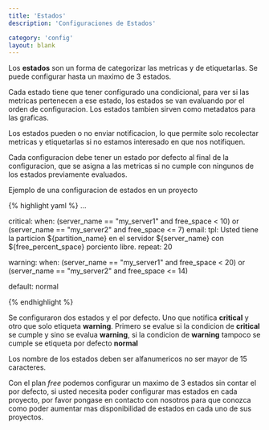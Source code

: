 ```yaml
---
title: 'Estados'
description: 'Configuraciones de Estados'

category: 'config'
layout: blank
---
```


Los **estados** son un forma de categorizar las metricas y de etiquetarlas. Se puede configurar hasta un maximo de 3 estados.

Cada estado tiene que tener configurado una condicional, para ver si las metricas pertenecen a ese estado, los estados
se van evaluando por el orden de configuracion. Los estados tambien sirven como metadatos para las graficas.

Los estados pueden o no enviar notificacion, lo que permite solo recolectar metricas y etiquetarlas
si no estamos interesado en que nos notifiquen.

Cada configuracion debe tener un estado por defecto al final de la configuracion, que se asigna a las metricas si no cumple
con ningunos de los estados previamente evaluados.

Ejemplo de una configuracion de estados en un proyecto

{% highlight yaml %}
...

critical:
     when: (server_name == "my_server1" and free_space < 10) or
           (server_name == "my_server2" and free_space <= 7)
     email:
         tpl: Usted tiene la particion ${partition_name} en el servidor ${server_name} con ${free_percent_space} porciento libre.
     repeat: 20

warning:
      when: (server_name == "my_server1" and free_space < 20) or
            (server_name == "my_server2" and free_space <= 14)

default: normal

{% endhighlight %}

Se configuraron dos estados y el por defecto. Uno que notifica **critical** y otro que solo etiqueta **warning**. Primero se evalue
si la condicion de **critical** se cumple y sino se evalua **warning**, si la condicion de **warning** tampoco se
cumple se etiqueta por defecto **normal**

Los nombre de los estados deben ser alfanumericos no ser mayor de 15 caracteres.

Con el plan *free* podemos configurar un maximo de 3 estados sin contar el por defecto, si usted necesita poder configurar mas estados
en cada proyecto, por favor pongase en contacto con nosotros para que conozca como poder aumentar mas disponibilidad de
estados en cada uno de sus proyectos.